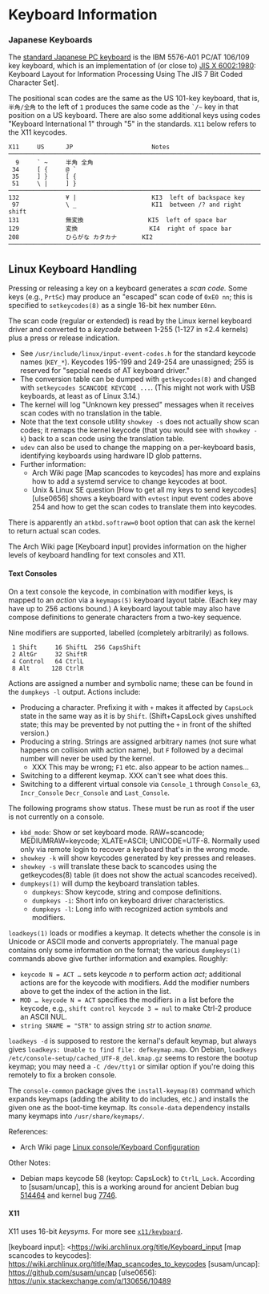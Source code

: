 Keyboard Information
====================

### Japanese Keyboards

The [standard Japanese PC keyboard][jpkb] is the IBM 5576-A01 PC/AT 106/109
key keyboard, which is an implementation of (or close to) [JIS X
6002:1980]: Keyboard Layout for Information Processing Using The JIS 7 Bit
Coded Character Set].

The positional scan codes are the same as the US 101-key keyboard, that is,
`半角/全角` to the left of `1` produces the same code as the `` `/~ `` key
in that position on a US keyboard. There are also some additional keys
using codes "Keyboard International 1" through "5" in the standards. `X11`
below refers to the X11 keycodes.

    X11     US      JP                      Notes
    ────────────────────────────────────────────────────────────────────────
      9     ` ~     半角 全角
     34     [ {     @ `
     35     ] }     [ {
     51     \ |     ] }
    ────────────────────────────────────────────────────────────────────────
    132             ¥ |                     KI3  left of backspace key
     97             \ _                     KI1  between /? and right shift
    131             無変換                  KI5  left of space bar
    129             変換                    KI4  right of space bar
    208             ひらがな カタカナ       KI2
    ────────────────────────────────────────────────────────────────────────


Linux Keyboard Handling
-----------------------

Pressing or releasing a key on a keyboard generates a _scan code._ Some
keys (e.g., `PrtSc`) may produce an "escaped" scan code of `0xE0 nn`; this
is specified to `setkeycodes(8)` as a single 16-bit hex number `E0nn`.

The scan code (regular or extended) is read by the Linux kernel keyboard
driver and converted to a _keycode_ between 1-255 (1-127 in ≤2.4 kernels)
plus a press or release indication.
- See `/usr/include/linux/input-event-codes.h` for the standard keycode
  names (`KEY_*`). Keycodes 195-199 and 249-254 are unassigned; 255 is
  reserved for "sepcial needs of AT keyboard driver."
- The conversion table can be dumped with `getkeycodes(8)` and changed with
  `setkeycodes SCANCODE KEYCODE ...`. (This might not work with USB
  keyboards, at least as of Linux 3.14.)
- The kernel will log "Unknown key pressed" messages when it receives scan
  codes with no translation in the table.
- Note that the text console utility `showkey -s` does not actually show
  scan codes; it remaps the kernel keycode (that you would see with
  `showkey -k`) back to a scan code using the translation table.
- `udev` can also be used to change the mapping on a per-keyboard basis,
  identifying keyboards using hardware ID glob patterns.
- Further information:
  - Arch Wiki page [Map scancodes to keycodes] has more and explains how to
    add a systemd service to change keycodes at boot.
  - Unix & Linux SE question [How to get all my keys to send
    keycodes][ulse0656] shows a keyboard with `evtest` input event codes
    above 254 and how to get the scan codes to translate them into
    keycodes.

There is apparently an `atkbd.softraw=0` boot option that can ask the
kernel to return actual scan codes.

The Arch Wiki page [Keyboard input] provides information on the higher
levels of keyboard handling for text consoles and X11.

#### Text Consoles

On a text console the keycode, in combination with modifier keys, is mapped
to an _action_ via a `keymaps(5)` keyboard layout table. (Each key may have
up to 256 actions bound.) A keyboard layout table may also have compose
definitions to generate characters from a two-key sequence.

Nine modifiers are supported, labelled (completely arbitrarily) as follows.

     1 Shift     16 ShiftL  256 CapsShift
     2 AltGr     32 ShiftR
     4 Control   64 CtrlL
     8 Alt      128 CtrlR

Actions are assigned a number and symbolic name; these can be found in the
`dumpkeys -l` output. Actions include:
- Producing a character. Prefixing it with `+` makes it affected by
  `CapsLock` state in the same way as it is by `Shift`. (Shift+CapsLock
  gives unshifted state; this may be prevented by not putting the `+` in
  front of the shifted version.)
- Producing a string. Strings are assigned arbitrary names (not sure what
  happens on collision with action name), but `F` followed by a decimal
  number will never be used by the kernel.
  - XXX This may be wrong; `F1` etc. also appear to be action names...
- Switching to a different keymap. XXX can't see what does this.
- Switching to a different virtual console via `Console_1` through
  `Console_63`, `Incr_Console` `Decr_Console` and `Last_Console`.

The following programs show status. These must be run as root if the user
is not currently on a console.
- `kbd_mode`: Show or set keyboard mode. RAW=scancode; MEDIUMRAW=keycode;
  XLATE=ASCII; UNICODE=UTF-8. Normally used only via remote login to
  recover a keyboard that's in the wrong mode.
- `showkey -k`  will show keycodes generated by key presses and releases.
- `showkey -s` will translate these back to scancodes using the
  getkeycodes(8) table (it does not show the actual scancodes received).
- `dumpkeys(1)` will dump the keyboard translation tables.
  - `dumpkeys`: Show keycode, string and compose definitions.
  - `dumpkeys -i`: Short info on keyboard driver characteristics.
  - `dumpkeys -l`: Long info with recognized action symbols and modifiers.

`loadkeys(1)` loads or modifies a keymap.  It detects whether the console
is in Unicode or ASCII mode and converts appropriately. The manual page
contains only some information on the format; the various `dumpkeys(1)`
commands above give further information and examples. Roughly:
- `keycode N = ACT …` sets keycode _n_ to perform action _act_; additional
  actions are for the keycode with modifiers. Add the modifier numbers
  above to get the index of the action in the list.
- `MOD … keycode N = ACT` specifies the modifiers in a list before the
  keycode, e.g., `shift control keycode 3 = nul` to make Ctrl-2 produce an
  ASCII NUL.
- `string SNAME = "STR"` to assign string _str_ to action _sname._

`loadkeys -d` is supposed to restore the kernal's default keymap, but
always gives `loadkeys: Unable to find file: defkeymap.map`. On Debian,
`loadkeys /etc/console-setup/cached_UTF-8_del.kmap.gz` seems to restore the
bootup keymap; you may need a `-C /dev/tty1` or similar option if you're
doing this remotely to fix a broken console.

The `console-common` package gives the `install-keymap(8)` command which
expands keymaps (adding the ability to do includes, etc.) and installs the
given one as the boot-time keymap. Its `console-data` dependency installs
many keymaps into `/usr/share/keymaps/`.

References:
- Arch Wiki page [Linux console/Keyboard Configuration][arch-lckc]

Other Notes:
- Debian maps keycode 58 (keytop: CapsLock) to `CtrlL_Lock`. According to
  [susam/uncap], this is a working around for ancient Debian bug [514464]
  and kernel bug [7746].

#### X11

X11 uses 16-bit _keysyms._
For more see [`x11/keyboard`](../x11/keyboard.md).



<!-------------------------------------------------------------------->
[jpkb]: https://web.archive.org/web/*/http://www.euc.jp/i18n/jpkbd.en.html
[JIS X 6002:1980]: https://webstore.ansi.org/Standards/JIS/JIS60021980

[514464]: https://bugs.debian.org/cgi-bin/bugreport.cgi?bug=514464
[7746]: https://bugzilla.kernel.org/show_bug.cgi?id=7746
[arch-lckc]: https://wiki.archlinux.org/title/Linux_console/Keyboard_configuration
[keyboard input]: <https://wiki.archlinux.org/title/Keyboard_input
[map scancodes to keycodes]: https://wiki.archlinux.org/title/Map_scancodes_to_keycodes
[susam/uncap]: https://github.com/susam/uncap
[ulse0656]: https://unix.stackexchange.com/q/130656/10489
